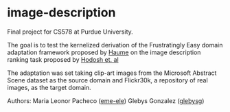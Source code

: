 # image-description

Final project for CS578 at Purdue University. 

The goal is to test the kernelized derivation of the Frustratingly Easy domain adaptation framework proposed by [Haume](http://www.umiacs.umd.edu/~hal/docs/daume07easyadapt.pdf) on the image description ranking task proposed by [Hodosh et. al](http://www.jair.org/media/3994/live-3994-7274-jair.pdf)

The adaptation was set taking clip-art images from the Microsoft Abstract Scene dataset as the source domain and Flickr30k, a repository of real images, as the target domain. 

Authors:
   Maria Leonor Pacheco ([eme-ele](https://github.com/eme-ele))
   Glebys Gonzalez ([glebysg](https://github.com/glebysg))
